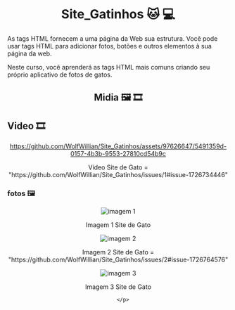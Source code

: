 # <div align="center">Site_Gatinhos  :cat: :computer:</div>

<div>
  <p> As tags HTML fornecem a uma página da Web sua estrutura. Você pode usar tags HTML para adicionar fotos, botões e outros elementos à sua página da web.

Neste curso, você aprenderá as tags HTML mais comuns criando seu próprio aplicativo de fotos de gatos.</p>
</div>

<div align="center"> <h2>Midia 🖼️ 🎞️</h2>
  <div> <h2 align="left">Video 🎞️</h2> 
    
https://github.com/WolfWillian/Site_Gatinhos/assets/97626647/5491359d-0157-4b3b-9553-27810cd54b9c 

<p>Vídeo Site de Gato = "https://github.com/WolfWillian/Site_Gatinhos/issues/1#issue-1726734446"<p>
  </div>
    <div> <h3 align="left">fotos 🖼️</h3> </div>

  <p>
   
![imagem 1](https://github.com/WolfWillian/Site_Gatinhos/assets/97626647/a180c9b6-ebc1-4245-9f80-918a4d098ec4)
    
  <p>Imagem 1 Site de Gato </p>
  
![imagem 2](https://github.com/WolfWillian/Site_Gatinhos/assets/97626647/e6e3731a-4a21-4c8d-86f2-8a34f1d6661f)
  
   <p>Imagem 2 Site de Gato = "https://github.com/WolfWillian/Site_Gatinhos/issues/2#issue-1726764576"</p>

      
![imagem 3](https://github.com/WolfWillian/Site_Gatinhos/assets/97626647/cc510ecb-c482-4ec0-98a6-e64f8b5a1442)
  
   <p>Imagem 3 Site de Gato</p>
      
       </p>
</div>
